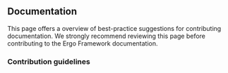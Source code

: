 ## Documentation

This page offers a overview of best-practice suggestions for contributing documentation. We strongly recommend reviewing this page before contributing to the Ergo Framework documentation.

### Contribution guidelines



